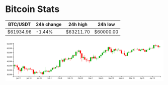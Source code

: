 # Bitcoin Stats

BTC/USDT|24h change|24h high|24h low|
|---|---|---|---|
|$61934.96|-1.44%|$63211.70|$60000.00|

<img src="./chart.svg">
